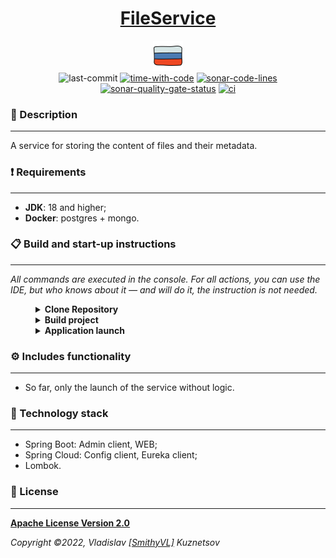 <!--suppress HtmlDeprecatedAttribute -->
<div align="center">
    <h1>
        <a href="https://hogwartsschoolofmagic.github.io/FileService/">FileService</a>
    </h1>
</div>

<div align="center">
    <a href="https://github.com/HogwartsSchoolOfMagic/FileService/blob/master/docs/README.md">
        <img alt="russian-version" src="https://raw.githubusercontent.com/HogwartsSchoolOfMagic/FileService/master/assets/languages/russian.png"/>
    </a>
</div>

<div align="center">
    <img src="https://img.shields.io/github/last-commit/HogwartsSchoolOfMagic/FileService" height="25" alt="last-commit" />
    <a href="https://wakatime.com/@SmithyVL"><img src="https://wakatime.com/badge/github/HogwartsSchoolOfMagic/FileService.svg" height="25" alt="time-with-code" /></a>
    <a href="https://sonarcloud.io/code?id=HogwartsSchoolOfMagic_FileService"><img src="https://sonarcloud.io/api/project_badges/measure?project=HogwartsSchoolOfMagic_FileService&metric=ncloc" height="25" alt="sonar-code-lines" /></a>
    <a href="https://sonarcloud.io/summary/new_code?id=HogwartsSchoolOfMagic_FileService"><img src="https://sonarcloud.io/api/project_badges/measure?project=HogwartsSchoolOfMagic_FileService&metric=alert_status" height="25" alt="sonar-quality-gate-status" /></a>
    <a href="https://github.com/HogwartsSchoolOfMagic/FileService/actions/workflows/ci.yml"><img src="https://github.com/HogwartsSchoolOfMagic/FileService/actions/workflows/ci.yml/badge.svg" height="25" alt="ci" /></a>
</div>

### 📖 Description

___

A service for storing the content of files and their metadata.

### ❗ Requirements

___

* **JDK**: 18 and higher;
* **Docker**: postgres + mongo.

### 📋 Build and start-up instructions

___

*All commands are executed in the console. For all actions, you can use the IDE, but who knows about it — and
will do it, the instruction is not needed.*

<details style="margin-left: 40px">	
   <summary><b>Clone Repository</b></summary>

1. Create a folder: `mkdir GitProjects` (the folder name can be anything, but you will need to continue to use only it);
2. Go to the folder: `cd GitProjects`;
3. Cloning a repository: `git clone https://github.com/HogwartsSchoolOfMagic/FileService.git`;
4. Go to the folder: `cd FileService`;
5. Complete.

</details>

<details style="margin-left: 40px">	
   <summary><b>Build project</b></summary>

Inside the folder: <code>FileService</code>, you need to run the command: <code>mvn clean install</code>.
</details>

<details style="margin-left: 40px">	
   <summary><b>Application launch</b></summary>

After building the application, execute the command: <code>mvn spring-boot:run</code>. <b>Default port: 8777</b>.
</details>

### ⚙ Includes functionality

___

- So far, only the launch of the service without logic.

### 🔨 Technology stack

___

- Spring Boot: Admin client, WEB;
- Spring Cloud: Config client, Eureka client;
- Lombok.

### 🎫 License

___

**[Apache License Version 2.0](https://github.com/HogwartsSchoolOfMagic/FileService/blob/master/LICENSE)**

_Copyright ©2022, Vladislav [[SmithyVL]](https://github.com/SmithyVL) Kuznetsov_